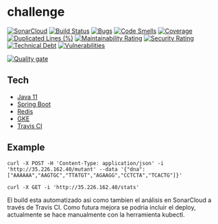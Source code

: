 # challenge
[![SonarCloud](https://sonarcloud.io/images/project_badges/sonarcloud-white.svg)](https://sonarcloud.io/dashboard?id=MathiRa_challenge)
[![Build Status](https://travis-ci.com/MathiRa/challenge.svg?branch=main)](https://travis-ci.com/MathiRa/challenge)
[![Bugs](https://sonarcloud.io/api/project_badges/measure?project=MathiRa_challenge&metric=bugs)](https://sonarcloud.io/dashboard?id=MathiRa_challenge)
[![Code Smells](https://sonarcloud.io/api/project_badges/measure?project=MathiRa_challenge&metric=code_smells)](https://sonarcloud.io/dashboard?id=MathiRa_challenge)
[![Coverage](https://sonarcloud.io/api/project_badges/measure?project=MathiRa_challenge&metric=coverage)](https://sonarcloud.io/dashboard?id=MathiRa_challenge)
[![Duplicated Lines (%)](https://sonarcloud.io/api/project_badges/measure?project=MathiRa_challenge&metric=duplicated_lines_density)](https://sonarcloud.io/dashboard?id=MathiRa_challenge)
[![Maintainability Rating](https://sonarcloud.io/api/project_badges/measure?project=MathiRa_challenge&metric=sqale_rating)](https://sonarcloud.io/dashboard?id=MathiRa_challenge)
[![Security Rating](https://sonarcloud.io/api/project_badges/measure?project=MathiRa_challenge&metric=security_rating)](https://sonarcloud.io/dashboard?id=MathiRa_challenge)
[![Technical Debt](https://sonarcloud.io/api/project_badges/measure?project=MathiRa_challenge&metric=sqale_index)](https://sonarcloud.io/dashboard?id=MathiRa_challenge)
[![Vulnerabilities](https://sonarcloud.io/api/project_badges/measure?project=MathiRa_challenge&metric=vulnerabilities)](https://sonarcloud.io/dashboard?id=MathiRa_challenge)

[![Quality gate](https://sonarcloud.io/api/project_badges/quality_gate?project=MathiRa_challenge)](https://sonarcloud.io/dashboard?id=MathiRa_challenge)

## Tech

- [Java 11](https://www.oracle.com/java/technologies/javase-jdk11-downloads.html)
- [Spring Boot](https://spring.io/projects/spring-boot)
- [Redis](https://redis.io/)
- [GKE](https://cloud.google.com/kubernetes-engine?hl=es)
- [Travis CI](https://travis-ci.org/)

## Example

```curl -X POST -H 'Content-Type: application/json' -i 'http://35.226.162.40/mutant' --data '{"dna":["AAAAAA","AAGTGC","TTATGT","AGAAGG","CCTCTA","TCACTG"]}'```

```curl -X GET -i 'http://35.226.162.40/stats'```

El build esta automatizado asi como tambien el análisis en SonarCloud a través de Travis CI. Como futura mejora se podria incluir el deploy, actualmente se hace manualmente con la herramienta kubectl.


